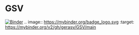 # GSV
[![Binder](https://mybinder.org/badge_logo.svg)](https://mybinder.org/v2/gh/gerasv/GSV/main)
.. image:: https://mybinder.org/badge_logo.svg
 :target: https://mybinder.org/v2/gh/gerasv/GSV/main
 
